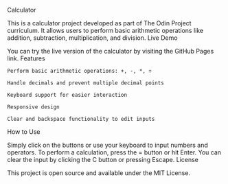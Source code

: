 Calculator

This is a calculator project developed as part of The Odin Project curriculum. It allows users to perform basic arithmetic operations like addition, subtraction, multiplication, and division.
Live Demo

You can try the live version of the calculator by visiting the GitHub Pages link.
Features

    Perform basic arithmetic operations: +, -, *, ÷

    Handle decimals and prevent multiple decimal points

    Keyboard support for easier interaction

    Responsive design

    Clear and backspace functionality to edit inputs

How to Use

Simply click on the buttons or use your keyboard to input numbers and operators. To perform a calculation, press the = button or hit Enter. You can clear the input by clicking the C button or pressing Escape.
License

This project is open source and available under the MIT License.